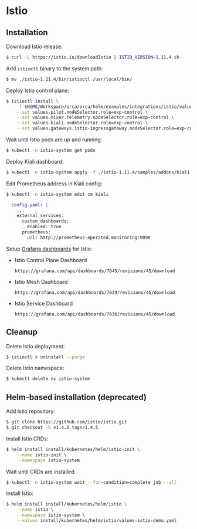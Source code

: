 # Istio

## Installation

Download Istio release:

```bash
$ curl -L https://istio.io/downloadIstio | ISTIO_VERSION=1.11.4 sh -
```

Add `istioctl` binary to the system path:

```bash
$ mv ./istio-1.11.4/bin/istioctl /usr/local/bin/
```

Deploy Istio control plane:

```bash
$ istioctl install \
    -f $HOME/Workspace/orca/orca/helm/examples/integrations/istio/values.yaml \
    --set values.pilot.nodeSelector.role=exp-control \
    --set values.mixer.telemetry.nodeSelector.role=exp-control \
    --set values.kiali.nodeSelector.role=exp-control \
    --set values.gateways.istio-ingressgateway.nodeSelector.role=exp-control
```

Wait until Istio pods are up and running:

```bash
$ kubectl -n istio-system get pods
```

Deploy Kiali dashboard:

```bash
$ kubectl -n istio-system apply -f ./istio-1.11.4/samples/addons/kiali.yaml
```

Edit Prometheus address in Kiali config:

```bash
$ kubectl -n istio-system edit cm kiali
```

```yaml
  config.yaml: |
    ...
    external_services:
      custom_dashboards:
        enabled: true
      prometheus:
        url: http://prometheus-operated.monitoring:9090
```

Setup [Grafana dashboards](https://grafana.com/orgs/istio/dashboards) for Istio:

* Istio Control Plane Dashboard

    ```
    https://grafana.com/api/dashboards/7645/revisions/45/download
    ```

* Istio Mesh Dashboard

    ```
    https://grafana.com/api/dashboards/7639/revisions/45/download
    ```

* Istio Service Dashboard

    ```
    https://grafana.com/api/dashboards/7636/revisions/45/download
    ```

## Cleanup

Delete Istio deployment:

```bash
$ istioctl x uninstall --purge
```

Delete Istio namespace:

```bash
$ kubectl delete ns istio-system
```

## Helm-based installation (deprecated)

Add Istio repository:

```bash
$ git clone https://github.com/istio/istio.git
$ git checkout -b v1.4.5 tags/1.4.5
```

Install Istio CRDs:

```bash
$ helm install install/kubernetes/helm/istio-init \
    --name istio-init \
    --namespace istio-system
```

Wait until CRDs are installed:

```bash
$ kubectl -n istio-system wait --for=condition=complete job --all
```

Install Istio:

```bash
$ helm install install/kubernetes/helm/istio \
    --name istio \
    --namespace istio-system \
    --values install/kubernetes/helm/istio/values-istio-demo.yaml
```
